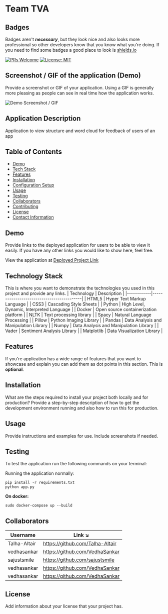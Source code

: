 #  Team TVA

## Badges

Badges aren't **_necessary_**, but they look nice and also looks more professional so other developers know that you know what you're doing. If you need to find some badges a good place to look is [shields.io](https://shields.io/)

[![PRs Welcome](https://img.shields.io/badge/PRs-welcome-brightgreen.svg?style=flat-square)](http://makeapullrequest.com)
[![License: MIT](https://img.shields.io/badge/License-MIT-blue.svg)](https://opensource.org/licenses/MIT)

## Screenshot / GIF of the application (Demo)

Provide a screenshot or GIF of your application. Using a GIF is generally more pleasing as people can see in real time how the application works.

![Demo Screenshot / GIF](Link)

## Application Description

Application to view structure and word cloud for feedback of users of an app

## Table of Contents

* [Demo](#demo)
* [Tech Stack](#tech-stack)
* [Features](#features)
* [Installation](#installation)
* [Configuration Setup](#configuration-setup)
* [Usage](#usage)
* [Testing](#testing)
* [Collaborators](#collaborators)
* [Contributing](#contributing)
* [License](#license)
* [Contact Information](#contact-information)

## Demo

Provide links to the deployed application for users to be able to view it easily. If you have any other links you would like to show here, feel free.

View the application at [Deployed Project Link](Link)

## Technology Stack

This is where you want to demonstrate the technologies you used in this project and provide any links.
| Technology | Description                               |
|------------|-------------------------------------------|
| HTML5      | Hyper Text Markup Language                |
| CSS3       | Cascading Style Sheets                    |
| Python     | High Level, Dynamic, Interpreted Language |
| Docker     | Open source containerization platform     |
| NLTK       | Text processing library                   |
| Spacy      | Natural Language Processing               |
| Pillow     | Python Imaging Library                    |
| Pandas     | Data Analysis and Manipulation Library    |
| Numpy      | Data Analysis and Manipulation Library    |
| Vader      | Sentiment Analysis Library                |
| Matplotlib | Data Visualization Library                |

## Features

If you're application has a wide range of features that you want to showcase and explain you can add them as dot points in this section. This is **optional**.

## Installation

What are the steps required to install your project both locally and for production? Provide a step-by-step description of how to get the development environment running and also how to run this for production.

## Usage

Provide instructions and examples for use. Include screenshots if needed.

## Testing

To test the application run the following commands on your terminal:

Running the application normally:

```
pip install -r requirements.txt
python app.py
```

**On docker:**

```
sudo docker-compose up --build
```


## Collaborators

| Username   | Link ↘️                |
|------------|-----------------------|
| Talha-Altair | https://github.com/Talha-Altair |
| vedhasankar | https://github.com/VedhaSankar |
| sajustsmile | https://github.com/sajustsmile |
| vedhasankar | https://github.com/VedhaSankar |
| vedhasankar | https://github.com/VedhaSankar |




## License

Add information about your license that your project has.